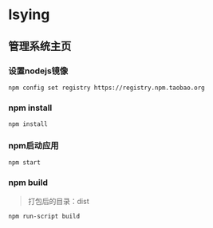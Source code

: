 # lsying

## 管理系统主页


### 设置nodejs镜像
```text
npm config set registry https://registry.npm.taobao.org
```

### npm install
```text
npm install
```

### npm启动应用
```text
npm start
```

### npm build
> 打包后的目录：dist
```text
npm run-script build
```
